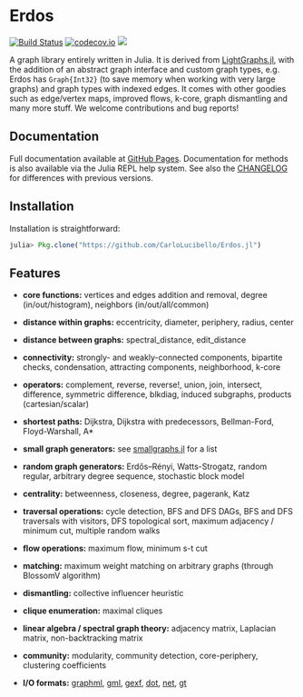 # Erdos

[![Build Status](https://travis-ci.org/CarloLucibello/Erdos.jl.svg?branch=master)](https://travis-ci.org/CarloLucibello/Erdos.jl)
[![codecov.io](http://codecov.io/github/CarloLucibello/Erdos.jl/coverage.svg?branch=master)](http://codecov.io/github/CarloLucibello/Erdos.jl?branch=master)
[![](https://img.shields.io/badge/docs-latest-blue.svg)](https://carlolucibello.github.io/Erdos.jl)

A graph library entirely written in Julia.
It is derived from [LightGraphs.jl](https://github.com/JuliaGraphs/LightGraphs.jl), with the addition of an abstract
graph interface and custom graph types, e.g. Erdos has `Graph{Int32}` (to save memory when working with very large graphs) and graph types with indexed edges. It comes with other goodies such as edge/vertex maps, improved flows, k-core, graph dismantling and many more stuff. We welcome contributions and bug reports!

## Documentation
Full documentation available at [GitHub Pages](https://carlolucibello.github.io/Erdos.jl).
Documentation for methods is also available via the Julia REPL help system.
See also the [CHANGELOG](https://github.com/CarloLucibello/Erdos.jl/blob/master/CHANGELOG.md) for differences with previous versions.

## Installation
Installation is straightforward:
```julia
julia> Pkg.clone("https://github.com/CarloLucibello/Erdos.jl")
```

## Features
- **core functions:** vertices and edges addition and removal, degree (in/out/histogram), neighbors (in/out/all/common)

- **distance within graphs:** eccentricity, diameter, periphery, radius, center

- **distance between graphs:** spectral_distance, edit_distance

- **connectivity:** strongly- and weakly-connected components, bipartite checks, condensation, attracting components, neighborhood, k-core

- **operators:** complement, reverse, reverse!, union, join, intersect, difference, symmetric difference, blkdiag, induced subgraphs, products (cartesian/scalar)

- **shortest paths:** Dijkstra, Dijkstra with predecessors, Bellman-Ford, Floyd-Warshall, A*

- **small graph generators:** see [smallgraphs.jl](https://github.com/CarloLucibello/Erdos.jl/blob/master/src/datasets/smallgraphs.jl) for a list

- **random graph generators:** Erdős–Rényi, Watts-Strogatz, random regular, arbitrary degree sequence, stochastic block model

- **centrality:** betweenness, closeness, degree, pagerank, Katz

- **traversal operations:** cycle detection, BFS and DFS DAGs, BFS and DFS traversals with visitors, DFS topological sort, maximum adjacency / minimum cut, multiple random walks

- **flow operations:** maximum flow, minimum s-t cut

- **matching:** maximum weight matching on arbitrary graphs (through BlossomV algorithm)

- **dismantling:** collective influencer heuristic

- **clique enumeration:** maximal cliques

- **linear algebra / spectral graph theory:** adjacency matrix, Laplacian matrix, non-backtracking matrix

- **community:** modularity, community detection, core-periphery, clustering coefficients

- **I/O formats:** [graphml](http://en.wikipedia.org/wiki/GraphML), [gml](https://en.wikipedia.org/wiki/Graph_Modelling_Language), [gexf](http://gexf.net/format), [dot](https://en.wikipedia.org/wiki/DOT_(graph_description_language)), [net](http://gephi.org/users/supported-graph-formats/pajek-net-format/), [gt](https://graph-tool.skewed.de/static/doc/gt_format.html)
